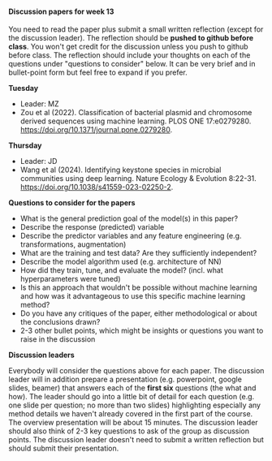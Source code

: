 

#### Discussion papers for week 13

You need to read the paper plus submit a small written reflection (except for the discussion leader). The reflection should be **pushed to github before class**.  You won't get credit for the discussion unless you push to github before class. The reflection should include your thoughts on each of the questions under "questions to consider" below. It can be very brief and in bullet-point form but feel free to expand if you prefer.



**Tuesday**

* Leader: MZ
* Zou et al (2022). Classification of bacterial plasmid and chromosome derived sequences using machine learning. PLOS ONE 17:e0279280. https://doi.org/10.1371/journal.pone.0279280.



**Thursday**

* Leader: JD
* Wang et al (2024). Identifying keystone species in microbial communities using deep learning. Nature Ecology & Evolution 8:22-31. https://doi.org/10.1038/s41559-023-02250-2.



**Questions to consider for the papers**

  * What is the general prediction goal of the model(s) in this paper?
  * Describe the response (predicted) variable
  * Describe the predictor variables and any feature engineering (e.g. transformations, augmentation)
  * What are the training and test data? Are they sufficiently independent?
  * Describe the model algorithm used (e.g. architecture of NN)
  * How did they train, tune, and evaluate the model? (incl. what hyperparameters were tuned)
  * Is this an approach that wouldn't be possible without machine learning and how was it advantageous to use this specific machine learning method?
  * Do you have any critiques of the paper, either methodological or about the conclusions drawn?
  * 2-3 other bullet points, which might be insights or questions you want to raise in the discussion



**Discussion leaders**

Everybody will consider the questions above for each paper. The discussion leader will in addition prepare a presentation (e.g. powerpoint, google slides, beamer) that answers each of the **first six** questions (the what and how). The leader should go into a little bit of detail for each question (e.g. one slide per question; no more than two slides) highlighting especially any method details we haven't already covered in the first part of the course.  The overview presentation will be about 15 minutes. The discussion leader should also think of 2-3 key questions to ask of the group as discussion points. The discussion leader doesn't need to submit a written reflection but should submit their presentation.
